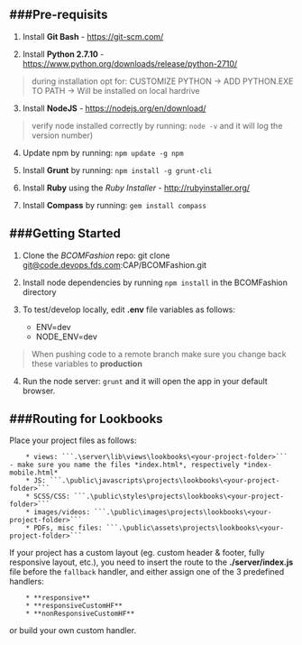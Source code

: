 ###Pre-requisits 
----------------
1. Install **Git Bash** - https://git-scm.com/

2. Install **Python 2.7.10** - https://www.python.org/downloads/release/python-2710/
> during installation opt for: CUSTOMIZE PYTHON -> ADD PYTHON.EXE TO PATH -> Will be installed on local hardrive

3. Install **NodeJS** - https://nodejs.org/en/download/ 
> verify node installed correctly by running: ```node -v``` and it will log the version number)

4. Update npm by running: ```npm update -g npm```

5. Install **Grunt** by running: ```npm install -g grunt-cli```

6. Install **Ruby** using the *Ruby Installer* - http://rubyinstaller.org/

6. Install **Compass** by running: ```gem install compass```


###Getting Started
------------------
1. Clone the *BCOMFashion* repo: git clone git@code.devops.fds.com:CAP/BCOMFashion.git

2. Install node dependencies by running ```npm install``` in the BCOMFashion directory

3. To test/develop locally, edit **.env** file variables as follows:
	- ENV=dev
	- NODE_ENV=dev
> When pushing code to a remote branch make sure you change back these variables to **production**

4. Run the node server: ```grunt``` and it will open the app in your default browser.


###Routing for Lookbooks
------------------------
Place your project files as follows:

		* views: ```.\server\lib\views\lookbooks\<your-project-folder>``` - make sure you name the files *index.html*, respectively *index-mobile.html*
		* JS: ```.\public\javascripts\projects\lookbooks\<your-project-folder>```
		* SCSS/CSS: ```.\public\styles\projects\lookbooks\<your-project-folder>```
		* images/videos: ```.\public\images\projects\lookbooks\<your-project-folder>```
		* PDFs, misc files: ```.\public\assets\projects\lookbooks\<your-project-folder>```

If your project has a custom layout (eg. custom header & footer, fully responsive layout, etc.), you need to insert the route to the **./server/index.js** file before the ```fallback``` handler, and either assign one of the 3 predefined handlers:

		* **responsive**
		* **responsiveCustomHF**
		* **nonResponsiveCustomHF**
 or build your own custom handler. 
